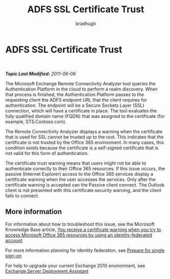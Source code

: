 ﻿---
title: ADFS SSL Certificate Trust
author: bradhugh
ms.author: bradhugh
manager: tpolitis
audience: ITPro 
ms.topic: article 
ms.service: remote-connect-tool
localization_priority: Normal
description: 
---

<div data-xmlns="http://www.w3.org/1999/xhtml">

<div class="topic" data-xmlns="http://www.w3.org/1999/xhtml" data-msxsl="urn:schemas-microsoft-com:xslt" data-cs="http://msdn.microsoft.com/en-us/">

<div data-asp="http://msdn2.microsoft.com/asp">

# ADFS SSL Certificate Trust

</div>

<div id="mainSection">

<div id="mainBody">

<span> </span>

_**Topic Last Modified:** 2011-06-06_

<div id="sectionSection0" class="section">

The Microsoft Exchange Remote Connectivity Analyzer tool queries the Authentication Platform in the cloud to perform a realm discovery. When that process is finished, the Authentication Platform passes to the requesting client the ADFS endpoint URL that the client requires for authentication. The endpoint will be a Secure Sockets Layer (SSL) connection, which will have a certificate in place. The tool evaluates the fully qualified domain name (FQDN) that was assigned to the certificate (for example, STS.Contoso.com).

The Remote Connectivity Analyzer displays a warning when the certificate that is used for SSL cannot be trusted up to the root. This indicates that the certificate is not trusted by the Office 365 environment. In many cases, this condition exists because the certificate is a self-signed certificate that is not valid for this form of authentication.

The certificate trust warning means that users might not be able to authenticate correctly to their Office 365 resources. If this issue occurs, the passive (Internet Explorer) access to the Office 365 services display a certificate warning when the user accesses the services. Only after the certificate warning is accepted can the Passive client connect. The Outlook client is not presented with this certificate security warning, and the client fails to connect.

<div>

## More information

For information about how to troubleshoot this issue, see the Microsoft Knowledge Base article, [You receive a certificate warning when you try to access Microsoft Office 365 resources by using an identity-federated account](http://support.microsoft.com/kb/2523494)

For more information planning for identity federation, see [Prepare for single sign-on](http://onlinehelp.microsoft.com/en-us/office365-enterprises/ff652540.aspx)

For help to upgrade your current Exchange 2010 environment, see [Exchange Server Deployment Assistant](http://technet.microsoft.com/en-us/exdeploy2010/default.aspx)

</div>

</div>

</div>

<span> </span>

</div>

</div>

</div>

